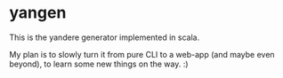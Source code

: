 yangen
=================
This is the yandere generator implemented in scala.

My plan is to slowly turn it from pure CLI to a web-app (and maybe even beyond), to learn some new things on the way. :)